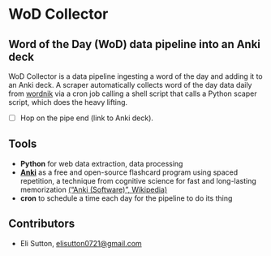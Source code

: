 # WoD Collector

## Word of the Day (WoD) data pipeline into an Anki deck
WoD Collector is a data pipeline ingesting a word of the day and adding it to an Anki deck. A scraper automatically collects word of the day data daily from [wordnik](https://www.wordnik.com/word-of-the-day) via a cron job calling a shell script that calls a Python scaper script, which does the heavy lifting. 

* [ ] Hop on the pipe end (link to Anki deck).

## Tools
* **Python** for web data extraction, data processing
* [**Anki**](https://apps.ankiweb.net) as a free and open-source flashcard program using spaced repetition, a technique from cognitive science for fast and long-lasting memorization [(“Anki (Software)”, Wikipedia)](en.wikipedia.org/wiki/Anki_(software))
* **cron** to schedule a time each day for the pipeline to do its thing

## Contributors
* Eli Sutton, elisutton0721@gmail.com

